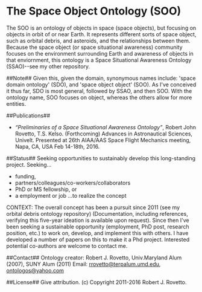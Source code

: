 # The Space Object Ontology (SOO)
The SOO is an ontology of objects in space (space objects), but focusing on objects in orbit of or near Earth. It represents different sorts of space object, such as orbital debris, and asteroids, and the relationships between them. Because the space object (or space situational awareness) community focuses on the environment surrounding Earth and awareness of objects in that enviornment, this ontology is a Space Situational Awareness Ontology (SSAO)--see my other repository. 

##Note##
Given this, given the domain, synonymous names include: 'space domain ontology' (SDO), and 'space object object' (SOO). As I've conceived it thus far, SDO is most general, followed by SSAO, and then SOO. With the ontology name, SOO focuses on object, whereas the others allow for more entities.

##Publications##
* _“Preliminaries of a Space Situational Awareness Ontology”_, Robert John Rovetto, T.S. Kelso. (Forthcoming) Advances in Astronautical Sciences, Univelt. Presented at 26th AIAA/AAS Space Flight Mechanics meeting, Napa, CA, USA Feb 14-18th, 2016.

##Status##
Seeking opportunities to sustainably develop this long-standing project. Seeking...
* funding, 
* partners/colleagues/co-workers/collaborators
* PhD or MS fellowship, or 
* a employment or job
...to realize the concept

CONTEXT: The overall concept has been a pursuit since 2011 (see my orbital debris ontology repository) (Documentation, including references, verifying this five-year ideation is available upon request). Since then I've been seeking a sustainable opportunity (employment, PhD post, research position, etc.) to work on, develop, and implement this with others. I have developed a number of papers on this to make it a Phd project. Interested potential co-authors are welcome to contact me.

##Contact##
Ontology creator: Robert J. Rovetto, Univ.Maryland Alum (2007), SUNY Alum (2011)
Email: rrovetto@terpalum.umd.edu, ontologos@yahoo.com

##License##
Give attribution. (c) Copyright 2011-2016 Robert J. Rovetto.
